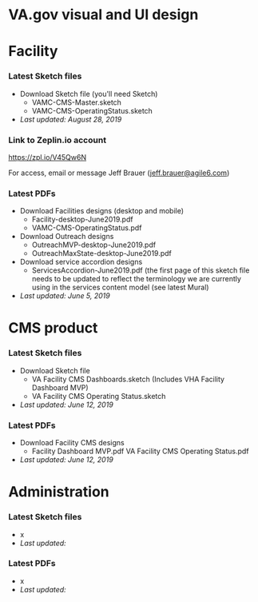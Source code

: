 # VA.gov visual and UI design

# Facility

### Latest Sketch files
* Download Sketch file (you'll need Sketch)
  * VAMC-CMS-Master.sketch
  * VAMC-CMS-OperatingStatus.sketch
* _Last updated: August 28, 2019_

### Link to Zeplin.io account
https://zpl.io/V45Qw6N

For access, email or message Jeff Brauer (jeff.brauer@agile6.com) 

### Latest PDFs
* Download Facilities designs (desktop and mobile)
  * Facility-desktop-June2019.pdf
  * VAMC-CMS-OperatingStatus.pdf
* Download Outreach designs 
  * OutreachMVP-desktop-June2019.pdf
  * OutreachMaxState-desktop-June2019.pdf
* Download service accordion designs
  * ServicesAccordion-June2019.pdf (the first page of this sketch file needs to be updated to reflect the terminology we are currently using in the services content model (see latest Mural)
* _Last updated: June 5, 2019_


# CMS product

### Latest Sketch files
* Download Sketch file
  * VA Facility CMS Dashboards.sketch (Includes VHA Facility Dashboard MVP)
  * VA Facility CMS Operating Status.sketch
* _Last updated: June 12, 2019_

### Latest PDFs
* Download Facility CMS designs 
  * Facility Dashboard MVP.pdf
VA Facility CMS Operating Status.pdf
* _Last updated: June 12, 2019_

# Administration
### Latest Sketch files
* x
* _Last updated:_

### Latest PDFs
* x
* _Last updated:_
